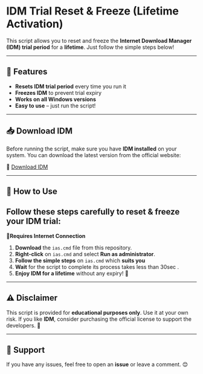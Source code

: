 

# IDM Trial Reset & Freeze (Lifetime Activation)

This script allows you to reset and freeze the **Internet Download Manager (IDM) trial period** for a **lifetime**. Just follow the simple steps below!

---

## 🚀 Features
- **Resets IDM trial period** every time you run it
- **Freezes IDM** to prevent trial expiry
- **Works on all Windows versions**
- **Easy to use** – just run the script!

---

## 📥 Download IDM
Before running the script, make sure you have **IDM installed** on your system. You can download the latest version from the official website:

🔗 [Download IDM](https://www.internetdownloadmanager.com/)

---

## 🔧 How to Use
Follow these steps carefully to reset & freeze your IDM trial:
---
 **🚨Requires Internet Connection**

1. **Download** the `ias.cmd` file from this repository.
2. **Right-click** on `ias.cmd` and select **Run as administrator**.
3. **Follow the simple steps**  on `ias.cmd` which **suits you**
4. **Wait** for the script to complete its process takes less than 30sec .
5. **Enjoy IDM for a lifetime** without any expiry! 🚀

---

## ⚠️ Disclaimer
This script is provided for **educational purposes only**. Use it at your own risk. If you like **IDM**, consider purchasing the official license to support the developers. 💙

---

## 📌 Support
If you have any issues, feel free to open an **issue** or leave a comment. 😊
